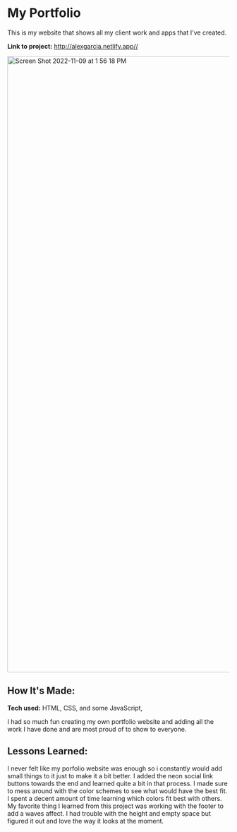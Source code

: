 # My Portfolio
This is my website that shows all my client work and apps that I've created. 

**Link to project:** http://alexgarcia.netlify.app//

<img width="1396" alt="Screen Shot 2022-11-09 at 1 56 18 PM" src="https://user-images.githubusercontent.com/103069153/200928516-de8857d9-9751-4fe8-8026-bd1065d2eded.png">


## How It's Made:

**Tech used:** HTML, CSS, and some JavaScript, 

I had so much fun creating my own portfolio website and adding all the work I have done and are most proud of to show to everyone. 


## Lessons Learned:

I never felt like my porfolio website was enough so i constantly would add small things to it just to make it a bit better. I added the neon social link buttons towards the end and learned quite a bit in that process. I made sure to mess around with the color schemes to see what would have the best fit. I spent a decent amount of time learning which colors fit best with others. My favorite thing I learned from this project was working with the footer to add a waves affect. I had trouble with the height and empty space but figured it out and love the way it looks at the moment.



